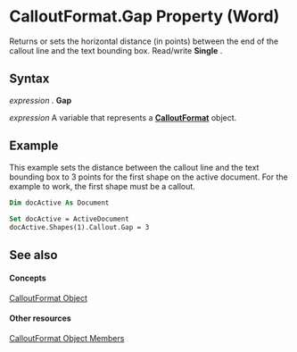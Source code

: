 
# CalloutFormat.Gap Property (Word)

Returns or sets the horizontal distance (in points) between the end of the callout line and the text bounding box. Read/write  **Single** .


## Syntax

 _expression_ . **Gap**

 _expression_ A variable that represents a **[CalloutFormat](d54764e6-d761-582b-aa0a-baebd3a7cf6a.md)** object.


## Example

This example sets the distance between the callout line and the text bounding box to 3 points for the first shape on the active document. For the example to work, the first shape must be a callout.


```vb
Dim docActive As Document 
 
Set docActive = ActiveDocument 
docActive.Shapes(1).Callout.Gap = 3
```


## See also


#### Concepts


[CalloutFormat Object](d54764e6-d761-582b-aa0a-baebd3a7cf6a.md)
#### Other resources


[CalloutFormat Object Members](2eb417ac-0935-6bd4-107a-df72b811aac7.md)
